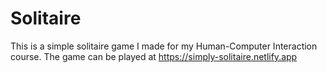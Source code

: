 # Solitaire

This is a simple solitaire game I made for my Human-Computer Interaction course. The game can be played at https://simply-solitaire.netlify.app 
